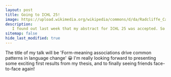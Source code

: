```yaml
---
layout: post
title: Going to ICHL 25!
image: https://upload.wikimedia.org/wikipedia/commons/d/da/Radcliffe_Camera%2C_Oxford%2C_UK.jpg 
description: 
   I found out last week that my abstract for ICHL 25 was accepted. So excited for the first in-person conference of my PhD!
sitemap: false
hide_last_modified: true
---
```


The title of my talk will be 'Form-meaning associations drive common patterns in language change' :grinning: I'm really looking forward to presenting some exciting first results from my thesis, and to finally seeing friends face-to-face again! 
